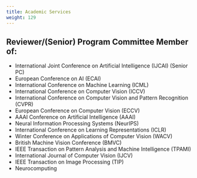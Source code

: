 ```yaml
---
title: Academic Services
weight: 129
---
```


## Reviewer/(Senior) Program Committee Member of:

- International Joint Conference on Artificial Intelligence (IJCAI) (Senior PC)  
- European Conference on AI (ECAI)
- International Conference on Machine Learning (ICML)
- International Conference on Computer Vision (ICCV)  
- International Conference on Computer Vision and Pattern Recognition (CVPR)  
- European Conference on Computer Vision (ECCV) 
- AAAI Conference on Artificial Intelligence (AAAI) 
- Neural Information Processing Systems (NeurIPS)
- International Conference on Learning Representations (ICLR)
- Winter Conference on Applications of Computer Vision (WACV)
- British Machine Vision Conference (BMVC) 
- IEEE Transaction on Pattern Analysis and Machine Intelligence (TPAMI)
- International Journal of Computer Vision (IJCV) 
- IEEE Transaction on Image Processing (TIP) 
- Neurocomputing 